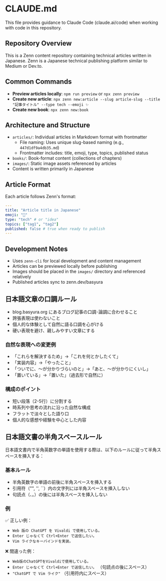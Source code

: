 # CLAUDE.md

This file provides guidance to Claude Code (claude.ai/code) when working with code in this repository.

## Repository Overview

This is a Zenn content repository containing technical articles written in Japanese. Zenn is a Japanese technical publishing platform similar to Medium or Dev.to.

## Common Commands

- **Preview articles locally**: `npm run preview` or `npx zenn preview`
- **Create new article**: `npx zenn new:article --slug article-slug --title "記事タイトル" --type tech --emoji ✨`
- **Create new book**: `npx zenn new:book`

## Architecture and Structure

- `articles/`: Individual articles in Markdown format with frontmatter
  - File naming: Uses unique slug-based naming (e.g., `447d1df9a4db35.md`)
  - Frontmatter includes: title, emoji, type, topics, published status
- `books/`: Book-format content (collections of chapters)
- `images/`: Static image assets referenced by articles
- Content is written primarily in Japanese

## Article Format

Each article follows Zenn's format:
```yaml
---
title: "Article title in Japanese"
emoji: "📝" 
type: "tech" # or "idea"
topics: ["tag1", "tag2"]
published: false # true when ready to publish
---
```

## Development Notes

- Uses `zenn-cli` for local development and content management
- Articles can be previewed locally before publishing
- Images should be placed in the `images/` directory and referenced relatively
- Published articles sync to zenn.dev/basyura


## 日本語文章の口調ルール

- blog.basyura.org にあるブログ記事の口調･論調に合わせること
- 誇張表現は使わないこと
- 個人的な体験として自然に語る口調を心がける
- 硬い表現を避け、親しみやすい文章にする

### 自然な表現への変更例
- 「これらを解決するため」→「これを何とかしたくて」
- 「実装内容」→「やったこと」
- 「ついでに、〜が分かりづらいのと」→「あと、〜が分かりにくいし」
- 「置いている」→「置いた」（過去形で自然に）

### 構成のポイント
- 短い段落（2-5行）に分割する
- 時系列や思考の流れに沿った自然な構成
- フラットで淡々とした語り口
- 個人的な感想や経験を中心とした内容

## 日本語文書の半角スペースルール

日本語文書内で半角英数字の単語を使用する際は、以下のルールに従って半角スペースを挿入する：

### 基本ルール
- 半角英数字の単語の前後に半角スペースを挿入する
- 引用符（"", '', ``）内の文字列には半角スペースを挿入しない
- 句読点（、。）の後には半角スペースを挿入しない

### 例
✅ 正しい例：
- `Web 版の ChatGPT を Vivaldi で使用している。`
- `Enter じゃなくて Ctrl+Enter で送信したい。`
- `Vim ライクなキーバインドを実装。`

❌ 間違った例：
- `Web版のChatGPTをVivaldiで使用している。`
- `Enter じゃなくて Ctrl+Enter で送信したい。` （句読点の後にスペース）
- `"ChatGPT で Vim ライク"` （引用符内にスペース）

